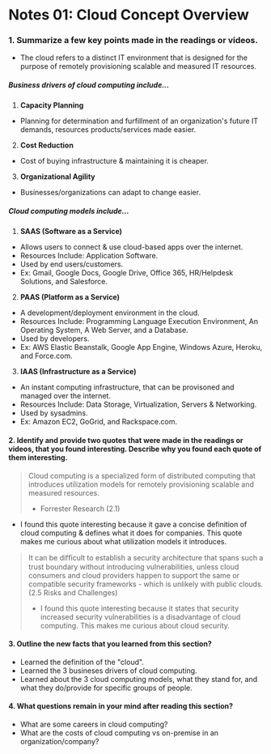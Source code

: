 # Notes 01: Cloud Concept Overview
### 1. Summarize a few key points made in the readings or videos.
- The cloud refers to a distinct IT environment that is designed for the purpose of remotely provisioning scalable and measured IT resources.
##### Business drivers of cloud computing include... 
1. **Capacity Planning**
- Planning for determination and furfillment of an organization's future IT demands, resources products/services made easier.
2. **Cost Reduction**
- Cost of buying infrastructure & maintaining it is cheaper.
3. **Organizational Agility**
- Businesses/organizations can adapt to change easier.
##### Cloud computing models include...
1. **SAAS (Software as a Service)**
- Allows users to connect & use cloud-based apps over the internet.
- Resources Include: Application Software.
- Used by end users/customers.
- Ex: Gmail, Google Docs, Google Drive, Office 365, HR/Helpdesk Solutions, and Salesforce.
2. **PAAS (Platform as a Service)**
- A development/deployment environment in the cloud.
- Resources Include: Programming Language Execution Environment, An Operating System, A Web Server, and a Database.
- Used by developers.
- Ex: AWS Elastic Beanstalk, Google App Engine, Windows Azure, Heroku, and Force.com.
3. **IAAS (Infrastructure as a Service)**
- An instant computing infrastructure, that can be provisoned and managed over the internet.
- Resources Include: Data Storage, Virtualization, Servers & Networking.
- Used by sysadmins.
- Ex: Amazon EC2, GoGrid, and Rackspace.com.

#### 2. Identify and provide two quotes that were made in the readings or videos, that you found interesting. Describe why you found each quote of them interesting.
> Cloud computing is a specialized form of distributed computing that introduces utilization models for remotely provisioning scalable and measured resources.
> - Forrester Research (2.1)
- I found this quote interesting because it gave a concise definition of cloud computing & defines what it does for companies. This quote makes me curious about what utilization models it introduces.
> It can be difﬁcult to establish a security architecture that spans such a trust boundary without introducing vulnerabilities, unless cloud consumers and cloud providers happen to support the same or compatible security frameworks - which is unlikely with public clouds. (2.5 Risks and Challenges)
> - I found this quote interesting because it states that security increased security vulnerabilities is a disadvantage of cloud computing. This makes me curious about cloud security.
#### 3. Outline the new facts that you learned from this section?
- Learned the definition of the "cloud".
- Learned the 3 busineses drivers of cloud computing.
- Learned about the 3 cloud computing models, what they stand for, and what they do/provide for specific groups of people.
#### 4. What questions remain in your mind after reading this section?
- What are some careers in cloud computing?
- What are the costs of cloud computing vs on-premise in an organization/company?
